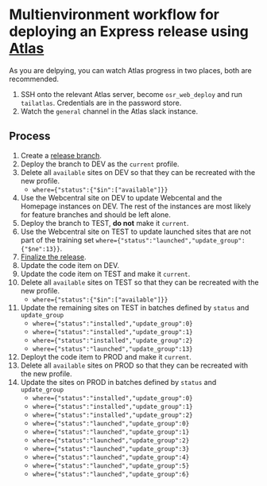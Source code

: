 # Multienvironment workflow for deploying an Express release using [Atlas](https://github.com/CuBoulder/atlas)

As you are delpying, you can watch Atlas progress in two places, both are recommended.

1. SSH onto the relevant Atlas server, become `osr_web_deploy` and run `tailatlas`. Credentials are in the password store.
1. Watch the `general` channel in the Atlas slack instance.

## Process

1. Create a [release branch](https://github.com/CuBoulder/express_documentation/blob/master/docs/git_strategy.md#start_release).
1. Deploy the branch to DEV as the `current` profile.
1. Delete all `available` sites on DEV so that they can be recreated with the new profile.
    * `where={"status":{"$in":["available"]}}`
1. Use the Webcentral site on DEV to update Webcental and the Homepage instances on DEV. The rest of the instances are most likely for feature branches and should be left alone.
1. Deploy the branch to TEST, **do not** make it `current`.
1. Use the Webcentral site on TEST to update launched sites that are not part of the training set `where={"status":"launched","update_group":{"$ne":13}}`.
1. [Finalize the release](https://github.com/CuBoulder/express_documentation/blob/master/docs/git_strategy.md#finalize_release).
1. Update the code item on DEV.
1. Update the code item on TEST and make it `current`.
1. Delete all `available` sites on TEST so that they can be recreated with the new profile.
    * `where={"status":{"$in":["available"]}}`
1. Update the remaining sites on TEST in batches defined by `status` and `update_group`
    * `where={"status":"installed","update_group":0}`
    * `where={"status":"installed","update_group":1}`
    * `where={"status":"installed","update_group":2}`
    * `where={"status":"launched","update_group":13}`
1. Deployt the code item to PROD and make it `current`.
1. Delete all `available` sites on PROD so that they can be recreated with the new profile.
1. Update the sites on PROD in batches defined by `status` and `update_group`
    * `where={"status":"installed","update_group":0}`
    * `where={"status":"installed","update_group":1}`
    * `where={"status":"installed","update_group":2}`
    * `where={"status":"launched","update_group":0}`
    * `where={"status":"launched","update_group":1}`
    * `where={"status":"launched","update_group":2}`
    * `where={"status":"launched","update_group":3}`
    * `where={"status":"launched","update_group":4}`
    * `where={"status":"launched","update_group":5}`
    * `where={"status":"launched","update_group":6}`
